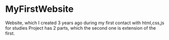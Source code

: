 # MyFirstWebsite
Website, which I created 3 years ago during my first contact with html,css,js for studies
Project has 2 parts, which the second one is extension of the first.

